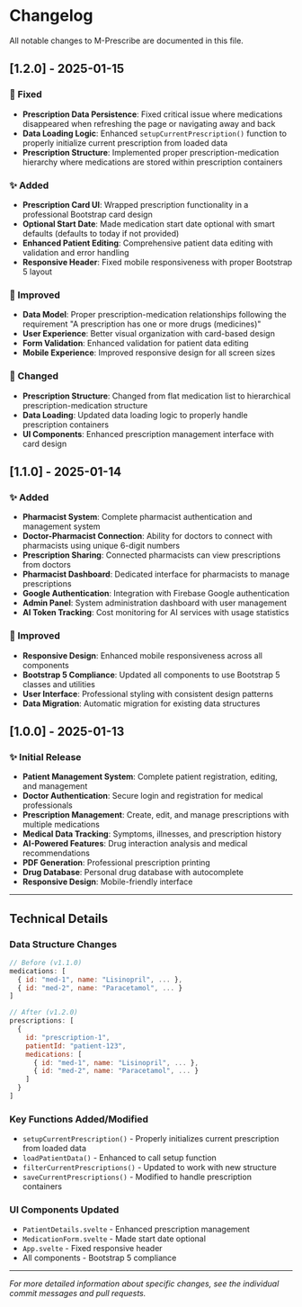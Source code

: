 # Changelog

All notable changes to M-Prescribe are documented in this file.

## [1.2.0] - 2025-01-15

### 🔧 Fixed
- **Prescription Data Persistence**: Fixed critical issue where medications disappeared when refreshing the page or navigating away and back
- **Data Loading Logic**: Enhanced `setupCurrentPrescription()` function to properly initialize current prescription from loaded data
- **Prescription Structure**: Implemented proper prescription-medication hierarchy where medications are stored within prescription containers

### ✨ Added
- **Prescription Card UI**: Wrapped prescription functionality in a professional Bootstrap card design
- **Optional Start Date**: Made medication start date optional with smart defaults (defaults to today if not provided)
- **Enhanced Patient Editing**: Comprehensive patient data editing with validation and error handling
- **Responsive Header**: Fixed mobile responsiveness with proper Bootstrap 5 layout

### 🎨 Improved
- **Data Model**: Proper prescription-medication relationships following the requirement "A prescription has one or more drugs (medicines)"
- **User Experience**: Better visual organization with card-based design
- **Form Validation**: Enhanced validation for patient data editing
- **Mobile Experience**: Improved responsive design for all screen sizes

### 🔄 Changed
- **Prescription Structure**: Changed from flat medication list to hierarchical prescription-medication structure
- **Data Loading**: Updated data loading logic to properly handle prescription containers
- **UI Components**: Enhanced prescription management interface with card design

## [1.1.0] - 2025-01-14

### ✨ Added
- **Pharmacist System**: Complete pharmacist authentication and management system
- **Doctor-Pharmacist Connection**: Ability for doctors to connect with pharmacists using unique 6-digit numbers
- **Prescription Sharing**: Connected pharmacists can view prescriptions from doctors
- **Pharmacist Dashboard**: Dedicated interface for pharmacists to manage prescriptions
- **Google Authentication**: Integration with Firebase Google authentication
- **Admin Panel**: System administration dashboard with user management
- **AI Token Tracking**: Cost monitoring for AI services with usage statistics

### 🎨 Improved
- **Responsive Design**: Enhanced mobile responsiveness across all components
- **Bootstrap 5 Compliance**: Updated all components to use Bootstrap 5 classes and utilities
- **User Interface**: Professional styling with consistent design patterns
- **Data Migration**: Automatic migration for existing data structures

## [1.0.0] - 2025-01-13

### ✨ Initial Release
- **Patient Management System**: Complete patient registration, editing, and management
- **Doctor Authentication**: Secure login and registration for medical professionals
- **Prescription Management**: Create, edit, and manage prescriptions with multiple medications
- **Medical Data Tracking**: Symptoms, illnesses, and prescription history
- **AI-Powered Features**: Drug interaction analysis and medical recommendations
- **PDF Generation**: Professional prescription printing
- **Drug Database**: Personal drug database with autocomplete
- **Responsive Design**: Mobile-friendly interface

---

## Technical Details

### Data Structure Changes
```javascript
// Before (v1.1.0)
medications: [
  { id: "med-1", name: "Lisinopril", ... },
  { id: "med-2", name: "Paracetamol", ... }
]

// After (v1.2.0)
prescriptions: [
  {
    id: "prescription-1",
    patientId: "patient-123",
    medications: [
      { id: "med-1", name: "Lisinopril", ... },
      { id: "med-2", name: "Paracetamol", ... }
    ]
  }
]
```

### Key Functions Added/Modified
- `setupCurrentPrescription()` - Properly initializes current prescription from loaded data
- `loadPatientData()` - Enhanced to call setup function
- `filterCurrentPrescriptions()` - Updated to work with new structure
- `saveCurrentPrescriptions()` - Modified to handle prescription containers

### UI Components Updated
- `PatientDetails.svelte` - Enhanced prescription management
- `MedicationForm.svelte` - Made start date optional
- `App.svelte` - Fixed responsive header
- All components - Bootstrap 5 compliance

---

*For more detailed information about specific changes, see the individual commit messages and pull requests.*
